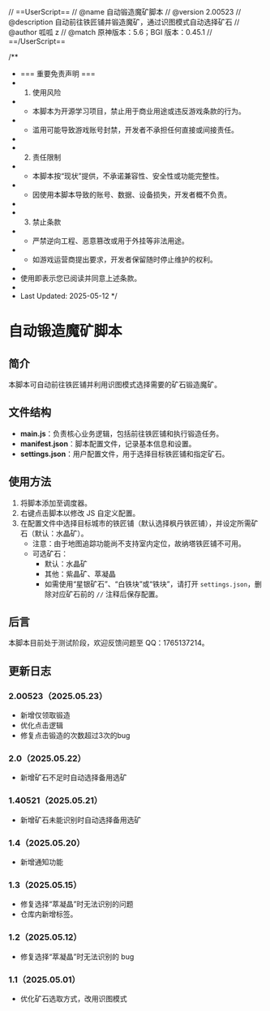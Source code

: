 // ==UserScript==
// @name 自动锻造魔矿脚本
// @version 2.00523
// @description 自动前往铁匠铺并锻造魔矿，通过识图模式自动选择矿石
// @author 呱呱 z
// @match 原神版本：5.6；BGI 版本：0.45.1
// ==/UserScript==

/\*\*

-   === 重要免责声明 ===
-   1. 使用风险
-   -   本脚本为开源学习项目，禁止用于商业用途或违反游戏条款的行为。
-   -   滥用可能导致游戏账号封禁，开发者不承担任何直接或间接责任。
-
-   2. 责任限制
-   -   本脚本按“现状”提供，不承诺兼容性、安全性或功能完整性。
-   -   因使用本脚本导致的账号、数据、设备损失，开发者概不负责。
-
-   3. 禁止条款
-   -   严禁逆向工程、恶意篡改或用于外挂等非法用途。
-   -   如游戏运营商提出要求，开发者保留随时停止维护的权利。
-
-   使用即表示您已阅读并同意上述条款。
-
-   Last Updated: 2025-05-12
    \*/

# 自动锻造魔矿脚本

## 简介

本脚本可自动前往铁匠铺并利用识图模式选择需要的矿石锻造魔矿。

## 文件结构

-   **main.js**：负责核心业务逻辑，包括前往铁匠铺和执行锻造任务。
-   **manifest.json**：脚本配置文件，记录基本信息和设置。
-   **settings.json**：用户配置文件，用于选择目标铁匠铺和指定矿石。

## 使用方法

1. 将脚本添加至调度器。
2. 右键点击脚本以修改 JS 自定义配置。
3. 在配置文件中选择目标城市的铁匠铺（默认选择枫丹铁匠铺），并设定所需矿石（默认：水晶矿）。
    - 注意：由于地图追踪功能尚不支持室内定位，故纳塔铁匠铺不可用。
    - 可选矿石：
        - 默认：水晶矿
        - 其他：紫晶矿、萃凝晶
        - 如需使用“星银矿石”、“白铁块”或“铁块”，请打开 `settings.json`，删除对应矿石前的 `//` 注释后保存配置。

## 后言

本脚本目前处于测试阶段，欢迎反馈问题至 QQ：1765137214。

## 更新日志

### 2.00523（2025.05.23）
-   新增仅领取锻造
-   优化点击逻辑
-   修复点击锻造的次数超过3次的bug
  
### 2.0（2025.05.22）
-   新增矿石不足时自动选择备用选矿
  
### 1.40521（2025.05.21）

-   新增矿石未能识别时自动选择备用选矿

### 1.4（2025.05.20）

-   新增通知功能

### 1.3（2025.05.15）

-   修复选择“萃凝晶”时无法识别的问题
-   仓库内新增标签。

### 1.2（2025.05.12）

-   修复选择“萃凝晶”时无法识别的 bug

### 1.1（2025.05.01）

-   优化矿石选取方式，改用识图模式
